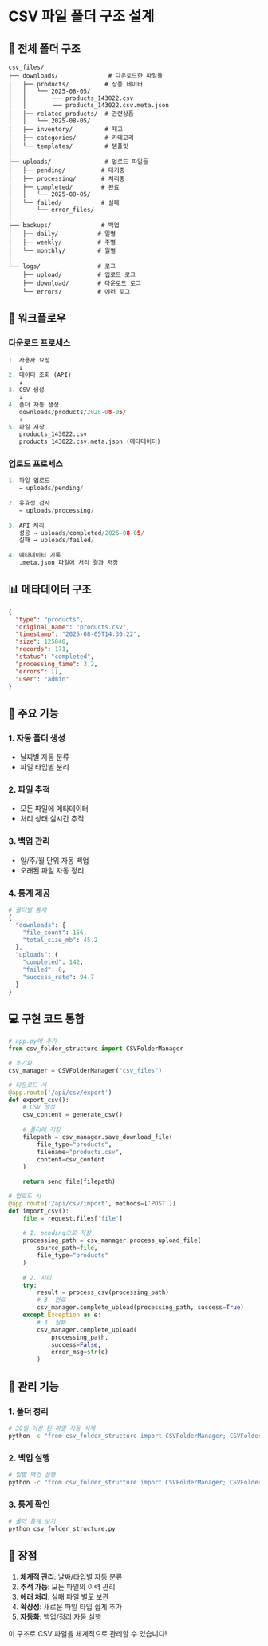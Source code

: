 # CSV 파일 폴더 구조 설계

## 📁 전체 폴더 구조

```
csv_files/
├── downloads/              # 다운로드한 파일들
│   ├── products/          # 상품 데이터
│   │   └── 2025-08-05/
│   │       ├── products_143022.csv
│   │       └── products_143022.csv.meta.json
│   ├── related_products/  # 관련상품
│   │   └── 2025-08-05/
│   ├── inventory/         # 재고
│   ├── categories/        # 카테고리
│   └── templates/         # 템플릿
│
├── uploads/               # 업로드 파일들
│   ├── pending/          # 대기중
│   ├── processing/       # 처리중
│   ├── completed/        # 완료
│   │   └── 2025-08-05/
│   └── failed/           # 실패
│       └── error_files/
│
├── backups/              # 백업
│   ├── daily/           # 일별
│   ├── weekly/          # 주별
│   └── monthly/         # 월별
│
└── logs/                # 로그
    ├── upload/          # 업로드 로그
    ├── download/        # 다운로드 로그
    └── errors/          # 에러 로그
```

## 🔄 워크플로우

### 다운로드 프로세스
```python
1. 사용자 요청
   ↓
2. 데이터 조회 (API)
   ↓
3. CSV 생성
   ↓
4. 폴더 자동 생성
   downloads/products/2025-08-05/
   ↓
5. 파일 저장
   products_143022.csv
   products_143022.csv.meta.json (메타데이터)
```

### 업로드 프로세스
```python
1. 파일 업로드
   → uploads/pending/
   
2. 유효성 검사
   → uploads/processing/
   
3. API 처리
   성공 → uploads/completed/2025-08-05/
   실패 → uploads/failed/
   
4. 메타데이터 기록
   .meta.json 파일에 처리 결과 저장
```

## 📊 메타데이터 구조

```json
{
  "type": "products",
  "original_name": "products.csv",
  "timestamp": "2025-08-05T14:30:22",
  "size": 125840,
  "records": 171,
  "status": "completed",
  "processing_time": 3.2,
  "errors": [],
  "user": "admin"
}
```

## 🎯 주요 기능

### 1. **자동 폴더 생성**
- 날짜별 자동 분류
- 파일 타입별 분리

### 2. **파일 추적**
- 모든 파일에 메타데이터
- 처리 상태 실시간 추적

### 3. **백업 관리**
- 일/주/월 단위 자동 백업
- 오래된 파일 자동 정리

### 4. **통계 제공**
```python
# 폴더별 통계
{
  "downloads": {
    "file_count": 156,
    "total_size_mb": 45.2
  },
  "uploads": {
    "completed": 142,
    "failed": 8,
    "success_rate": 94.7
  }
}
```

## 💻 구현 코드 통합

```python
# app.py에 추가
from csv_folder_structure import CSVFolderManager

# 초기화
csv_manager = CSVFolderManager("csv_files")

# 다운로드 시
@app.route('/api/csv/export')
def export_csv():
    # CSV 생성
    csv_content = generate_csv()
    
    # 폴더에 저장
    filepath = csv_manager.save_download_file(
        file_type="products",
        filename="products.csv",
        content=csv_content
    )
    
    return send_file(filepath)

# 업로드 시
@app.route('/api/csv/import', methods=['POST'])
def import_csv():
    file = request.files['file']
    
    # 1. pending으로 저장
    processing_path = csv_manager.process_upload_file(
        source_path=file,
        file_type="products"
    )
    
    # 2. 처리
    try:
        result = process_csv(processing_path)
        # 3. 완료
        csv_manager.complete_upload(processing_path, success=True)
    except Exception as e:
        # 3. 실패
        csv_manager.complete_upload(
            processing_path, 
            success=False,
            error_msg=str(e)
        )
```

## 🔧 관리 기능

### 1. **폴더 정리**
```bash
# 30일 이상 된 파일 자동 삭제
python -c "from csv_folder_structure import CSVFolderManager; CSVFolderManager().cleanup_old_files(30)"
```

### 2. **백업 실행**
```bash
# 일별 백업 실행
python -c "from csv_folder_structure import CSVFolderManager; CSVFolderManager().create_daily_backup()"
```

### 3. **통계 확인**
```bash
# 폴더 통계 보기
python csv_folder_structure.py
```

## 📌 장점

1. **체계적 관리**: 날짜/타입별 자동 분류
2. **추적 가능**: 모든 파일의 이력 관리
3. **에러 처리**: 실패 파일 별도 보관
4. **확장성**: 새로운 파일 타입 쉽게 추가
5. **자동화**: 백업/정리 자동 실행

이 구조로 CSV 파일을 체계적으로 관리할 수 있습니다!